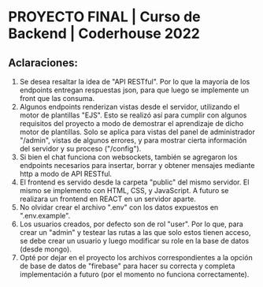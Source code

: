 # PROYECTO FINAL | Curso de Backend | Coderhouse 2022

## Aclaraciones:
1) Se desea resaltar la idea de "API RESTful". Por lo que la mayoría de los endpoints entregan respuestas json, para que luego se implemente un front que las consuma.
2) Algunos endpoints renderizan vistas desde el servidor, utilizando el motor de plantillas "EJS". Esto se realizó así para cumplir con algunos requisitos del proyecto a modo de demostrar el aprendizaje de dicho motor de plantillas. Solo se aplica para vistas del panel de administrador "/admin", vistas de algunos errores, y para mostrar cierta información del servidor y su proceso ("/config").
3) Si bien el chat funciona con websockets, también se agregaron los endpoints necesarios para insertar, borrar y obtener mensajes mediante http a modo de API RESTful.
4) El frontend es servido desde la carpeta "public" del mismo servidor. El mismo se implemento con HTML, CSS, y JavaScript. A futuro se realizara un frontend en REACT en un servidor aparte.
5) No olvidar crear el archivo ".env" con los datos expuestos en ".env.example".
6) Los usuarios creados, por defecto son de rol "user". Por lo que, para crear un "admin" y testear las rutas a las que solo estos tienen acceso, se debe crear un usuario y luego modificar su role en la base de datos (desde mongo).
7) Opté por dejar en el proyecto los archivos correspondientes a la opción de base de datos de "firebase" para hacer su correcta y completa implementación a futuro (por el momento no funciona correctamente).